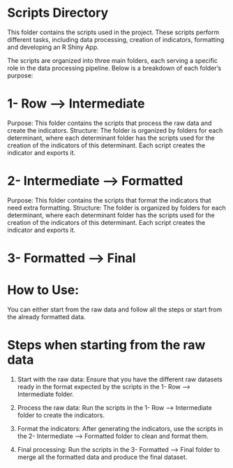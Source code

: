 # Scripts Directory
This folder contains the scripts used in the project. These scripts perform different tasks, including data processing, creation of indicators, formatting and developing an R Shiny App. 

The scripts are organized into three main folders, each serving a specific role in the data processing pipeline. Below is a breakdown of each folder’s purpose:

# 1- Row --> Intermediate
Purpose: This folder contains the scripts that process the raw data and create the indicators. 
Structure: The folder is organized by folders for each determinant, where each determinant folder has the scripts used for the creation of the indicators of this determinant. Each script creates the indicator and exports it. 

# 2- Intermediate --> Formatted
Purpose: This folder contains the scripts that format the indicators that need extra formatting. 
Structure: The folder is organized by folders for each determinant, where each determinant folder has the scripts used for the creation of the indicators of this determinant. Each script creates the indicator and exports it. 

# 3- Formatted --> Final

# How to Use:
You can either start from the raw data and follow all the steps or start from the already formatted data. 

# Steps when starting from the raw data
1. Start with the raw data: Ensure that you have the different raw datasets ready in the format expected by the scripts in the 1- Row --> Intermediate folder.

2. Process the raw data: Run the scripts in the 1- Row --> Intermediate folder to create the indicators.

3. Format the indicators: After generating the indicators, use the scripts in the 2- Intermediate --> Formatted folder to clean and format them.

4. Final processing: Run the scripts in the 3- Formatted --> Final folder to merge all the formatted data and produce the final dataset.

